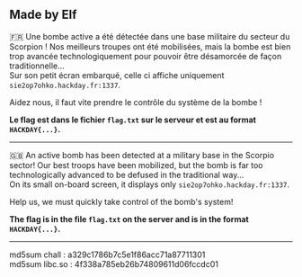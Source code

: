 Made by Elf 
--------------------------------------------------------------------------------------------------------------

🇫🇷 Une bombe active a été détectée dans une base militaire du secteur du Scorpion ! Nos meilleurs troupes ont été mobilisées, mais la bombe est bien trop avancée technologiquement pour pouvoir être désamorcée de façon traditionnelle... \
Sur son petit écran embarqué, celle ci affiche uniquement `sie2op7ohko.hackday.fr:1337`. 

Aidez nous, il faut vite prendre le contrôle du système de la bombe !

**Le flag est dans le fichier `flag.txt` sur le serveur et est au format `HACKDAY{...}`.**

------------------------------------------------------------------------------------------------------------------------------------------------------------------
🇬🇧 An active bomb has been detected at a military base in the Scorpio sector! Our best troops have been mobilized, but the bomb is far too technologically advanced to be defused in the traditional way... \
On its small on-board screen, it displays only `sie2op7ohko.hackday.fr:1337`. 

Help us, we must quickly take control of the bomb's system!

**The flag is in the file `flag.txt` on the server and is in the format `HACKDAY{...}`.**

------------------------------------------------------------------------------------------------------------------------------------------------------------------
md5sum chall : a329c1786b7c5e1f86acc71a87711301 \
md5sum libc.so : 4f338a785eb26b74809611d06fccdc01